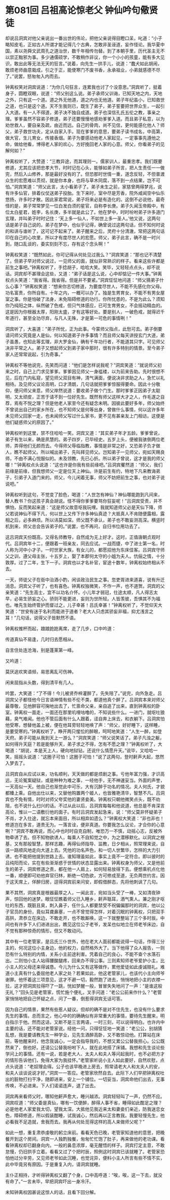 # 第081回 吕祖高论惊老父 钟仙吟句儆贤徒

却说吕洞宾对他父亲说出一番出世的伟论，把他父亲说得目瞪口呆，叱道：“小子略知皮毛，正如古人所谓才能记得几个古典，怎敢非圣诬道，妄作怪论。我华夏中国，素以尧舜文武周孔之道治世，数千年相传勿替。到了本朝手里，历代圣主无不以崇正黜邪为事。多少通儒硕学，不敢稍作非议，你一个小小的孩童，能有多大见识，敢出此等无法无天的狂言。”说着，向先生一拱手儿，说道：“蠢犬如此胡闹，敢烦老师曲意栽成，引之于正，能使寒门不废书香，永承祖业，小弟就感德不尽了。”说罢，怒匆匆入内而去。

钟离权笑对洞宾说道：“为你几句狂言，连累我也讨了个没意思。”洞宾听了，挺着身子，圆瞪双眼，说道：“师父别这么说。弟子承师父训诲，已知天地之内，天地之外，只有这一个道。道之外无他道，道之内也无他道。弟子年纪虽小，已知救世之道，也只是这个道。天不生我则已，既生了弟子，弟子誓要把世界众生，一起引入大道。有一人不得道，弟子决不独自成道。弟子也深信孔氏五伦之教，事亲之理。爹爹虽然不容弟子修道，弟子还要慢慢地感劝爹爹入道。而且弟子私意，以为劝世救人，要自亲及疏，由近而远。自己的骨肉，尚不见信，更何能感化他人？师父，弟子救世功夫，定从自家入手。现在爹爹的意思，要弟子读书成名，中高第，做大官，生儿育女，传接香烟。弟子为要感动他老人家起见，一定事事先遵他之命，做给他看，博得老人家的欢心，方好挽回老人家的心意。师父，你看弟子的见解何如？”

钟离权听了，大赞道：“三教异途，而其理则一。儒家训人，最重忠孝。我们既要修道，尤其应该把忠孝大节，时时记在心头，能够如弟子所言，把人生责任一一做完，然后入山修养，那是最好没有的了。但恐那时世情一重，道念反轻，不但普渡众生的宏愿难以贯彻，就是你本身，也将与草木同腐，落不到一点结果，岂不可怕。”洞宾笑道：“师父此言，太小看弟子了。弟子未生之前，家慈曾两得梦兆，说有许多仙官，排着仪仗送弟子投胎。生下来时，室中尽是芳香，院外咸闻空中仙乐悠扬，许多时才散。因此家君常说，弟子将来必是有造化的。这倒不必说他，最奇怪的是，弟子常常梦见一位白发白须的星官，自称李长庚。弟子久闻玉帝殿中，有位太白星君，姓李，名长庚，多半就是此公了。他在梦中，时时吩咐弟子许多道门玄理，并叫弟子时时记住：‘天上多一仙人，不如世上多一圣人。’他又说，这两句话是弟子自己说的。弟子在梦中，也似乎记得，确曾说过这两句话，但不知何时说的和讲与谁听了，这可记不起来了。弟子醒来之后，灵府十分清澈，常把这两句话印在自己的心坎里，所以才有度尽世人的宏愿。师父，弟子此言，确不是一时兴到，随口乱谈的，委实刻刻不忘，存有这个念头啊！”

钟离权笑道：“既然如此，你可记得从何处见过我么？”洞宾笑道：“那也记不清楚了。但弟子早对师父说过，一见师父的面，就似非常熟识的样子。看来这些许都是前生之事吧。”钟离权听了，手捻胡子，哈哈大笑。笑毕，又轻轻点点头，却不说话。洞宾却不甚理会这些，又道：“弟子话是这么说，心中却惦记一件大事。”钟离权点头笑道：“我省得。我省得。但是并不要紧。”洞宾怔怔地问道：“师父猜弟子什么心事？”钟离权笑道：“想来你志切修道，为要度尽世人，不能不先感化你父母。功名富贵，你所自有。十年之内，一概可以办了。独是生男育女，不能不有男女屋室之事。你是怕破了法身，未免阻碍修道的功行。你所忧患的，不是为此么？须知你乃纯阳之体，纵然破了色戒，但只气体感应，已可生育男女，不会摇动精血的。这是因为你根器太厚，阳刚太盛，才有这等好处。要是别人，一破色戒，就得迟千年道行，甚至全功尽弃，与凡人无殊，才是第一可危的事情咧！”

洞宾听了，大喜道：“弟子所忧，正为此事。今蒙师父指点，此愁可去。弟子倒要请问师父究竟是人是仙，何以知道弟子许多事情？而且师父每天讲授玄门大道，弟子虽愚，也知此等玄理，非大罗金仙，确有千年功行者，不能道其只字。可见师父决非平常之人。弟子又想起师父到弟子家中那时，很有许多特别的情景。至今弟子家人还常常说起，引为奇事。”

钟离权不等他说完，先笑而问道：“他们是怎样说我呢？”洞宾笑道：“就说师父初来之时，自己上门求见爹爹。爹爹因见师父一身褴褛，以为前来告助。先时很想不见，后在门内私窥，望见师父双目有神，清气满面，便说决非求助之人，急忙以礼相待。及见师父议论高明，口才清朗，几句话就把爹爹惊服得要命。因此十分敬仰，便问师父来意。师父岸然说道：要收弟子做个门生。那时爹爹正因弟子太聪明，又太顽皮，正苦于请不到一位好先生。既然有师父这样大才之人，作毛遂之自荐，焉有不悦之理？但是他老人家至今还有疑念未明。因彼此要好多年，师父始终不曾说出自己的家乡所在，也不知师父是何等出身，曾做什么事情，何以这许多年未见师父回家一走，也未闻师父写过什么家书，更不见有甚亲友上门相访。这便是他们疑惑师父的原因了。”

钟离权听到这里，禁不住哈哈一笑。洞宾又道：“其实弟子年才五龄。爹爹曾说，弟子有生以来，确是夙慧的。弟子四岁，已毕经史。五岁上头，便被我骇倒两位老师，弄得他们无颜而去。今得师父辱临指教，事情是非常之好，又恐弟子负才做人，瞧不起师父。所以喊出弟子，先叫拜见师父。岂知弟子一见师父，宛如天赐良师，不由不满心悦服似的。未及领教，先已心折。所以弟子曾说，这才是我的师父哪！”‘钟离权点头说道：“这也许是你我有些前缘吧。”吕洞宾矍然道：“师父，我们前缘是前缘，但我想师父一定是位天上神仙。许是前生有约，特地下凡来教诲弟子，引弟子入道门来的。师父，今儿闲着无事，师父不妨把前生之事，也对弟子说说吧。”

钟离权听到这句，不觉变了脸色，喝道：“人世怎有神仙？神仙哪能跑到凡间来，替人教书？你这孩子真会胡说。怪不得你爹爹要骂你狂妄呢！”吕洞宾受责，并不惧怕，反而笑起来道：“这是师父故意呕我玩哩。我就知道师父必是天仙下降，师父若说神仙不得下凡，何以世上又传下许多神仙真迹？大抵真人不肯随便露相，露相之后，必多麻烦。所以讳莫如深。师父既不承认，弟子也不敢妄测高深。横竖时机到来，师父总会告诉弟子的。”说罢，也不再问，自归书位用功去了。

这吕洞宾天份既高，又得名师教导，自然成为无上好才。这时，正值唐朝贞观时代。吕洞宾年十二，便跟着一班亲友，同去应试。一战而捷，中了进士第一名，时人称为河中小才子。一时世家大族，有女儿的，都愿招他为东床佳客。吕洞宾守师父之训，遵父母主张，十五岁上，娶了本郡何太守的小姐为夫人。伉俪之情，十分敦厚。过了二年，生下一子。洞宾也以才名补官，宦途十数年，钟离权始终相从不去。

一天，师徒父子在衙中治酒小酌，闲谈政治民生之事。忽吏胥进来道喜，说有升迁消息。洞宾父子听了，也有喜色。钟离权独微笑，不作一声，也不道贺。洞宾的父亲笑道：“先生高士，宜不以功名介怀。小儿年才弱冠，仕途太顺，凡人得志太早，必易生骄妄之心。骄则不能更进，妄则为世所轻。人皆羡彼，吾惧其不为福也。唯先生始终管护而督过之，儿子幸甚！吕氏幸甚！”钟离权听了，不觉仰天大笑道：“世安有迷于名利而能进于道者？老大人只虑其骄妄非福，抑尤浅言之耳！”几句话，说得父子皆默然不语。

钟离权推杯而起，踉踉跄跄离席，走了几步，口中吟道：

传道真仙不易逢，几时归去愿相从。

自言住处连沧海，别是蓬莱第一峰。

又吟道：

莫厌追欢笑语频，易思离乱可伤神。

闲来屈指从头数，得到清平有几人。

吟罢，大笑道：“了不得！今儿被贤乔梓灌醉了。先失陪了。”说完，向外急走。吕洞宾父子都怪他今日言语神情有些不伦不类，都道他真个醉了。吕洞宾本来对师父最尊敬，见他醉容可掬地出去了，忙禀命父亲，亲自追了出来，直到钟离权的卧室。钟离权一面走，一面还在那里叽哩咕噜的，不知说些什么。一进门，就呕吐狼藉，臭气难闻。他也不管后面有什么人跟着，迳自奔上床去，和衣躺下。吕洞宾怕他受寒，想替他盖上被，便在他耳旁轻轻地唤了声：“师父，好好睡下，这样睡，是要受寒的。”钟离权听了，睁开两只惺忪的醉眼，呵呵地笑道：“人生一醉，如登天府。弟子可能从我到天上一游么？”洞宾笑道：“师父说笑话了。弟子凡浊之躯，如何得升天庭？若是能够升天，弟子求之不得，怎有不愿之理？”钟离权听了，大喝道：“胡说，本是天上人，硬向地狱钻，还说什么情愿升天。”说毕，又哈哈一笑，摇摇头说道：“这圈子可怕！这圈子可怕！”说了这两句，登时鼾声大起，悠然入梦去了。

吕洞宾自从应试以来，功名顺利，天天做的都是烦剧之事。亏他年富力强，才识高远，无论冤案疑狱，或是种种为难之事，一经他手，无不神速妥当。外面的声誉，一天高似一天。他自己也渐觉此中可乐，大有沉醉于功名的情况。夫人何氏，才貌都臻上乘。自他出仕以来，又替他购置两个姬人，也皆雅艳清华，智慧不凡。吕洞宾也不免有情，时时对师父夸奖他的妻贤妾美。钟离权只朝他微笑点头，既不劝阻，也不说什么扫兴的话。不过从此以后，吕洞宾每每和他说道，他总是不肯深言高论，惟以一二语敷衍他的面子。有时吕洞宾发起急来，说：“师父莫非怀疑弟子不肖，才入仕途，就忘本来面目，所以相弃如遗么？”钟离权大笑道：“非也非也！修道岂在多言，道贵无为。一落言诠，便非真道。你要我怎么议论，才合你的心意咧？”洞宾不敢再说，而心中也时时自克自制，唯恐万一不慎，动摇心志，反被外物牵诱了去。但不知物欲诱人，每乘人不自知觉之中，为之潜移默化。以洞宾之根基，又有那般智慧，那样志趣，再得仙师指导、监教，日夕相从，照常理来说，自该一路顺风地走向大道上去。凭他的功名声色，和一切人世繁华，怎样的大力引诱，也不能把他提到世路上去。谁知理虽如此，事实上竟不一定符合。即以彼时的吕纯阳而论，实在有些渐渐惑于世情的状态显露出来。钟离权身为师父，又是他前生的弟子，洞宾修道之责，都在他一人肩上，如何轻易放得下去。便想乘机点化他一番，顺便即可劝他弃官归林，断绝一切色欲，方可修成至道，无负两世约言。因于这天席上，佯醉归房，逗得洞宾前来问安，即假借醉态，先将他刺讽了几句。

果不其然，洞宾真是根器最厚之人，一闻此言，宛如当头受了一棒，又如清夜钟声，惊回他的迷梦。眼怔怔瞧着师父已入睡乡，鼾声聒耳，酒气熏人。兼之刚才呕吐的东西，既脏且臭，刺入鼻子，任什么人都要禁受不祝偏偏那时的洞宾，他以公子官员的身份，竟似耳聋鼻塞，一点不曾觉得怎样，对着沉眠的钟离权，只把双手高拱，肃恭立在床边，不敢走开，也不敢厮唤，这一下就整整站了三个多时辰。中间也有许多下人们进进出出，瞧见这位公子老爷，发呆也似地立在师老爷床边，自不觉有那种惊奇的情形，但又不敢动问。

其中有一位老管家，是吕氏三仆世外，他在老大人面前都能说得一句话，作得三分主的，何况这位小主身边，他的权力，自然格外大了。当下他得了众人报告，一则恐有什么特别的内情，关系小主前途利害。凭着自己的良心，不能不查个水落石出。二则怕小主人站得腰酸腿疼，回来办不得公事。三则素知师老爷爱护小主，比小主人的父母还来得诚恳。今儿为什么又有这等做作，累他爱徒如此虔诚赔礼。难道小主真有什么委屈他老人家之处？若果如此，他这老管家儿，也该代小主向师爷谢罪。他怀着这三项意见，这才不避一切，毅然跑了进去，悄悄地把小主的衣襟一拉，这才把洞宾拉得吓了一跳，恍如梦醒一般，冒冒失失地问了一声：“是谁这般无礼？”回头见是老管家，慌忙施个便礼，叉手问道：“老公公前来作什么？”老管家悄悄地把自己怀疑之点，问了一番，倒惹得洞宾无话可答。

因为自己的情景，果然有些惹人疑议。但却的确不是对不住先生，也没有什么要求先生的事情。总而言之，他心中的的确确似有非常重大的事情，要待先生醒来，明白指示于他。然而这话，又断不是三言两语，一时三刻，可以说得明白。也许内中主要的话，还不能对老管家说。经他一问，只得怔怔地一笑道：“老公公，别胡猜乱想，我是要请教先生一种学业，见先生酒醉高卧，又不敢惊动他。打算站在床前，等他醒来时，他念我诚心，一定会指导我的，不想又累公公替我担心。公公既然来了，倒也好。还请公公替我吩咐下人，就在此地搭了床铺。我想和先生谈论些学问上的事情。还有一说，若是老大人、太夫人和夫人等问起我时，也不必把方才的情形告诉他们，免得大家为我挂怀。”老管家听说小主人如此要好，自然欢慰，点点头说道：“老奴理会得。公子也该早晚进上房去，照常请老大人和太夫人的安，和夫人谈谈说说才好。”洞宾一一答应。老管家欣然自去。此际下人们早把钟离权吐出的脏物打扫干净，随即进来，安上一个铺位。一切妥当，洞宾命他们出去，无事传唤，不必进来。下人们诺诺连声，退了出去。

洞宾再来看师父时，哪知他鼾声愈大，睡兴越浓。洞宾轻轻叫了一声，仍然不应。洞宾叹道：“师父委是真仙，哪有一饮便醉，醉得人事不省，睡得如此酣足之理？必是他老人家爱我太切，望我太深。大抵他见我近来太和妻妾们亲近，防我迷恋女色，障碍修道，所以假装酣睡，试我诚心，然后再以正言教我。我要轻慢先生，他必看我不足造就，舍我而去。我再从何处觅得这样的高人来做师父呢？”

如此一想，重复肃恭虔敬的躬立床前。看看天色已晚，老管家知道他的意思，把晚餐开到这个房间。洞宾一人独酌独餐，匆匆忙忙饱了肚子，再来做他的老功课。看看钟离权却已翻身向内，一般的鼻息浓厚，毫无醒悟的样子。洞宾打定主意，不敢怠慢，仍旧拱手立着。看看又过了个把时辰，照例这时洞宾已该就睡了。老管家恐怕他过分辛劳，又见师老爷如此沉睡，也觉诧异，便料小主人所言有些不情不实，此中毕竟另有原因。于是重复入内，请洞宾就睡。

主仆正相持，才听得钟离权又翻了个身，口中高呼道：“唉，唉，这一下去，就没有命了。”一言未毕，早把洞宾吓出一身冷汗。

未知钟离权因甚说这惊人的话，且看下回分解。
